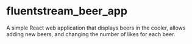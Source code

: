 # fluentstream_beer_app

A simple React web application that displays beers in the cooler, allows adding new beers, and changing the number of likes for each beer.
